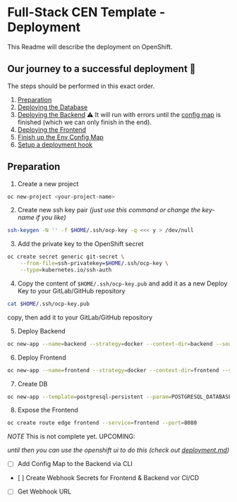 # Full-Stack CEN Template - Deployment

This Readme will describe the deployment on OpenShift.

## Our journey to a successful deployment 🏁

The steps should be performed in this exact order.

1. [Preparation](#preparation)
2. [Deploying the Database](#database)
3. [Deploying the Backend](#backend) ⚠️ It will run with errors until the [config map](#env-config-map) is finished (which we can only finish in the end).
4. [Deploying the Frontend](#frontend)
5. [Finish up the Env Config Map](#env-config-map)
6. [Setup a deployment hook](#setup-a-deployment-hook)

## Preparation

1. Create a new project

```bash
oc new-project <your-project-name>
```

2. Create new ssh key pair _(just use this command or change the key-name if you like)_

```bash
ssh-keygen -N '' -f $HOME/.ssh/ocp-key -q <<< y > /dev/null
```

3. Add the private key to the OpenShift secret

```bash
oc create secret generic git-secret \
    --from-file=ssh-privatekey=$HOME/.ssh/ocp-key \
    --type=kubernetes.io/ssh-auth
```

4. Copy the content of `$HOME/.ssh/ocp-key.pub` and add it as a new Deploy Key to your GitLab/GitHub repository

```bash
cat $HOME/.ssh/ocp-key.pub
```

copy, then add it to your GitLab/GitHub repository

5. Deploy Backend

<!-- look at env file for environment variables -->

```bash
oc new-app --name=backend --strategy=docker --context-dir=backend --source-secret=git-secret <ssh-git-url>
```

6. Deploy Frontend

```bash
oc new-app --name=frontend --strategy=docker --context-dir=frontend --source-secret=git-secret <ssh-git-url>
```

7. Create DB

```bash
oc new-app --template=postgresql-persistent --param=POSTGRESQL_DATABASE=app --param=POSTGRESQL_USER=<postgres-user> --param=POSTGRESQL_PASSWORD=<postgres-password>
```

<!-- 8. Create Extension in Postgres DB

```bash
oc exec -it $(oc get pods | grep postgresql | grep -v deploy | awk '{print $1}') -- psql -d app -c 'CREATE EXTENSION IF NOT EXISTS "uuid-ossp";'
``` -->

8. Expose the Frontend

<!-- tls settings? -->

```bash
oc create route edge frontend --service=frontend --port=8080
```

_NOTE_ This is not complete yet. UPCOMING:

_until then you can use the openshift ui to do this (check out [deployment.md](deployment.md))_

- [ ] Add Config Map to the Backend via CLI
- [ ] Create Webhook Secrets for Frontend & Backend vor CI/CD
- [ ] Get Webhook URL

<!-- 9. Get Webhook URL

```bash
oc get route frontend -o jsonpath='{.spec.host}'
``` -->

